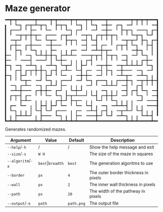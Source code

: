 # Maze generator

![Example maze](examples/maze2.png)

Generates randomized mazes.

| Argument          | Value             | Default    | Description                          |
| ----------------- | ----------------- | ---------- | ------------------------------------ |
| `--help`/`-h`     | /                 | /          | Show the help message and exit       |
| `--size`/`-s`     | `W H`             |            | The size of the maze in squares      |
| `--algoritm`/`-a` | `best`\|`breadth` | `best`     | The generation algoritms to use      |
| `--border`        | `px`              | `4`        | The outer border thickness in pixels |
| `--wall`          | `px`              | `2`        | The inner wall thickness in pixels   |
| `--path`          | `px`              | `20`       | The width of the pathway in pixels   |
| `--output`/`-o`   | `path`            | `path.png` | The output file                      |
